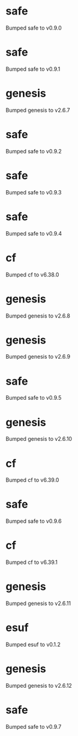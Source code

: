 
# safe
Bumped safe to v0.9.0

# safe
Bumped safe to v0.9.1

# genesis
Bumped genesis to v2.6.7

# safe
Bumped safe to v0.9.2

# safe
Bumped safe to v0.9.3

# safe
Bumped safe to v0.9.4

# cf
Bumped cf to v6.38.0

# genesis
Bumped genesis to v2.6.8

# genesis
Bumped genesis to v2.6.9

# safe
Bumped safe to v0.9.5

# genesis
Bumped genesis to v2.6.10

# cf
Bumped cf to v6.39.0

# safe
Bumped safe to v0.9.6

# cf
Bumped cf to v6.39.1

# genesis
Bumped genesis to v2.6.11

# esuf
Bumped esuf to v0.1.2

# genesis
Bumped genesis to v2.6.12

# safe
Bumped safe to v0.9.7
